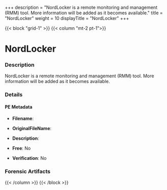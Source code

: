 +++
description = "NordLocker is a remote monitoring and management (RMM) tool. More information will be added as it becomes available."
title = "NordLocker"
weight = 10
displayTitle = "NordLocker"
+++


{{< block "grid-1" >}}
{{< column "mt-2 pt-1">}}

# NordLocker


### Description

NordLocker is a remote monitoring and management (RMM) tool. More information will be added as it becomes available.




### Details


#### PE Metadata
- **Filename**: 
- **OriginalFileName**: 
- **Description**: 


- **Free**: No

- **Verification**: No





### Forensic Artifacts










{{< /column >}}
{{< /block >}}
